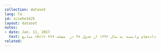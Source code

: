 ```yaml
---
collection: dataset
lang: fa
id: sciehe1625
layout: dataset
notes: 
- date: Jan. 11, 2017
  text: منابع <br/> داده‌های وابسته به سال‌ ۱۳۹۲ از جدول ۴۷ در  صفحه ۳۷۹، <a href='http&#58;//www.amar.org.ir/Portals/0/Files/fulltext/1392/n_ank_92.pdf'> نتایج آمارگیری نیروی کار در سال ۱۳۹۲ </a> استخراج شده است. <br /> داده‌های وابسته به سال‌ ۱۳۹۳ از جدول ۴۷ در صفحه ۳۷۹،<a href='http&#58;//www.amar.org.ir/Portals/0/Files/fulltext/1393/n_ank_93.pdf'> نتایج آمارگیری نیروی کار در سال ۱۳۹۳ </a> استخراج شده است.
related:
---
```

